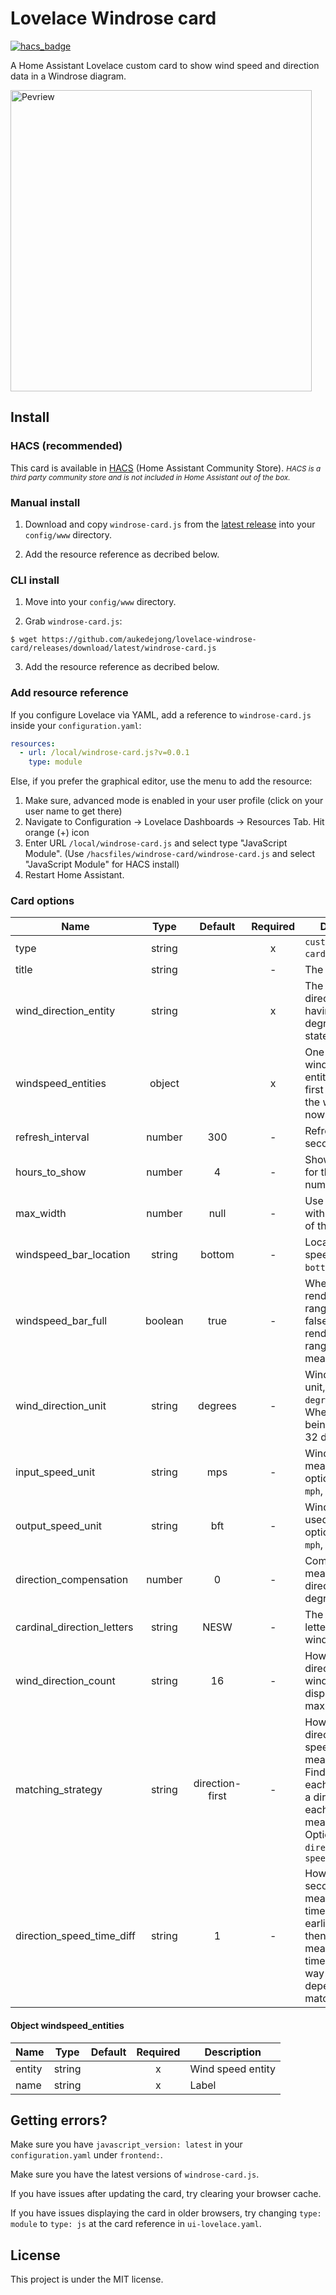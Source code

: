 # Lovelace Windrose card

[![hacs_badge](https://img.shields.io/badge/HACS-Custom-41BDF5.svg)](https://github.com/hacs/integration)

A Home Assistant Lovelace custom card to show wind speed and direction data in a Windrose diagram.


<img alt="Pevriew" src="https://raw.githubusercontent.com/aukedejong/ha-windrose-card/main/example/windrose-example-dark.png?raw=true" width="482"/>

## Install

### HACS (recommended)

This card is available in [HACS](https://hacs.xyz/) (Home Assistant Community Store).
<small>*HACS is a third party community store and is not included in Home Assistant out of the box.*</small>

### Manual install

1. Download and copy `windrose-card.js` from the [latest release](https://github.com/aukedejong/ha-windrose-card/releases/latest) into your `config/www` directory.

2. Add the resource reference as decribed below.


### CLI install

1. Move into your `config/www` directory.

2. Grab `windrose-card.js`:

  ```
  $ wget https://github.com/aukedejong/lovelace-windrose-card/releases/download/latest/windrose-card.js
  ```

3. Add the resource reference as decribed below.

### Add resource reference

If you configure Lovelace via YAML, add a reference to `windrose-card.js` inside your `configuration.yaml`:

  ```yaml
  resources:
    - url: /local/windrose-card.js?v=0.0.1
      type: module
  ```

Else, if you prefer the graphical editor, use the menu to add the resource:

1. Make sure, advanced mode is enabled in your user profile (click on your user name to get there)
2. Navigate to Configuration -> Lovelace Dashboards -> Resources Tab. Hit orange (+) icon
3. Enter URL `/local/windrose-card.js` and select type "JavaScript Module".
   (Use `/hacsfiles/windrose-card/windrose-card.js` and select "JavaScript Module" for HACS install)
4. Restart Home Assistant.


### Card options

| Name                       |  Type   |     Default     | Required | Description                                                                                                                                                           |
|----------------------------|:-------:|:---------------:|:--------:|-----------------------------------------------------------------------------------------------------------------------------------------------------------------------|
| type                       | string  |                 |    x     | `custom:windrose-card`.                                                                                                                                               |
| title                      | string  |                 |    -     | The card title.                                                                                                                                                       |
| wind_direction_entity      | string  |                 |    x     | The wind direction entity, having directing in degrees as the state.                                                                                                  |
| windspeed_entities         | object  |                 |    x     | One are more windspeed entities. Only the first is used for the windrose. (for now)                                                                                   |
| refresh_interval           | number  |       300       |    -     | Refresh interval in seconds                                                                                                                                           |
| hours_to_show              | number  |        4        |    -     | Show winddata for the last number of hours.                                                                                                                           |
| max_width                  | number  |      null       |    -     | Use to limit the with (and height) of the windrose.                                                                                                                   |
| windspeed_bar_location     | string  |     bottom      |    -     | Location of the speed bar graph: `bottom`, `right`                                                                                                                    |
| windspeed_bar_full         | boolean |      true       |    -     | When true, renders all wind ranges, when false, doesn't render the speed range without measurements.                                                                  |
| wind_direction_unit        | string  |     degrees     |    -     | Wind direction unit, options: `degrees`, `letters`.  Where letters being N, NE upto 32 directions.                                                                    |
| input_speed_unit           | string  |       mps       |    -     | Windspeed unit of measurement, options: `mps`, `kph`, `mph`, `knots`.                                                                                                 |
| output_speed_unit          | string  |       bft       |    -     | Windspeed unit used on card, options: `mps`, `kph`, `mph`, `knots`, `bft`.                                                                                            |
| direction_compensation     | number  |        0        |    -     | Compensate the measured direction in degrees.                                                                                                                         |
| cardinal_direction_letters | string  |      NESW       |    -     | The cardinal letters used in the windrose.                                                                                                                            |
| wind_direction_count       | string  |       16        |    -     | How many wind direction the windrose can display, min. 4 max. 32                                                                                                      |
| matching_strategy          | string  | direction-first |    -     | How to match direction and speed measurements. Find a speed with each direction or a direction with each speed measurement. Options: `direction-frist`, `speed-first` |
| direction_speed_time_diff  | string  |        1        |    -     | How many seconds a speed measurement time can be earlier or later then the direction measurement time. Or the other way around, depending on thie matching_strategy   |

#### Object windspeed_entities

| Name   |  Type  | Default | Required | Description       |
|--------|:------:|:-------:|:--------:|-------------------|
| entity | string |         |    x     | Wind speed entity |
| name   | string |         |    x     | Label             |


## Getting errors?
Make sure you have `javascript_version: latest` in your `configuration.yaml` under `frontend:`.

Make sure you have the latest versions of `windrose-card.js`.

If you have issues after updating the card, try clearing your browser cache.

If you have issues displaying the card in older browsers, try changing `type: module` to `type: js` at the card reference in `ui-lovelace.yaml`.

## License
This project is under the MIT license.
